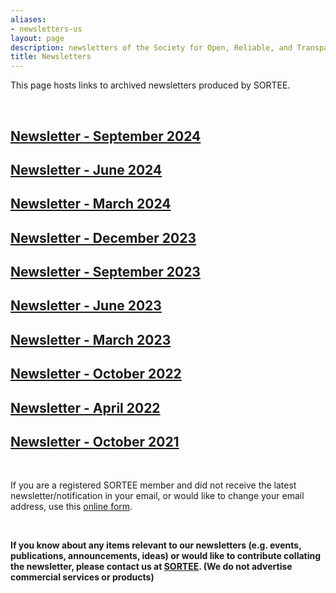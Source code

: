 ```yaml
---
aliases:
- newsletters-us
layout: page
description: newsletters of the Society for Open, Reliable, and Transparent Ecology and Evolutionary biology (SORTEE)
title: Newsletters
---
```


This page hosts links to archived newsletters produced by SORTEE.   

&nbsp;
## [Newsletter - September 2024](newsletter-202409.pdf)  

## [Newsletter - June 2024](newsletter-202406.pdf)  

## [Newsletter - March 2024](newsletter-202403.pdf)  

## [Newsletter - December 2023](newsletter-202312.pdf)  

## [Newsletter - September 2023](newsletter-202309.pdf)  

## [Newsletter - June 2023](newsletter-202306.pdf)  

## [Newsletter - March 2023](newsletter-202303.pdf)  

## [Newsletter - October 2022](newsletter-202210.pdf)    

## [Newsletter - April 2022](newsletter-202204.pdf)    

## [Newsletter - October 2021](newsletter-202110.pdf)  

&nbsp;

If you are a registered SORTEE member and did not receive the latest newsletter/notification in your email, or would like to change your email address, use this [online form](https://forms.gle/eD31BPypYi3yitRk9).   

&nbsp;

**If you know about any items relevant to our newsletters (e.g. events, publications, announcements, ideas) or would like to contribute collating the newsletter, please contact us at [SORTEE](mailto:contact@sortee.org). (We do not advertise commercial services or products)**     

&nbsp;
